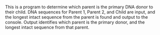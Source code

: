 This is a program to determine which parent is the primary DNA donor to their child. DNA sequences for Parent 1, Parent 2, and Child are input, and the longest intact sequence from the parent is found and output to the console. Output identifies which parent is the primary donor, and the longest intact sequence from that parent.